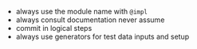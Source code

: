 - always use the module name with `@impl`
- always consult documentation never assume
- commit in logical steps
- always use generators for test data inputs and setup